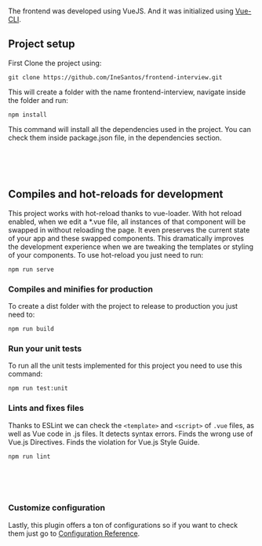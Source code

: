 
<br/>

The frontend was developed using VueJS. And it was initialized using [Vue-CLI](https://cli.vuejs.org/guide/creating-a-project.html#vue-create).

## Project setup

First Clone the project using:

```
git clone https://github.com/IneSantos/frontend-interview.git
```

This will create a folder with the name frontend-interview, navigate inside the folder and run: 

```
npm install
```

This command will install all the dependencies used in the project. You can check them inside package.json file, in the dependencies section.

<br/>
<br/>
<br/>

## Compiles and hot-reloads for development

This project works with hot-reload thanks to vue-loader. With hot reload enabled, when we edit a *.vue file, all instances of that component will be swapped in without reloading the page. It even preserves the current state of your app and these swapped components. This dramatically improves the development experience when we are tweaking the templates or styling of your components.
To use hot-reload you just need to run: 

```
npm run serve
```

### Compiles and minifies for production

To create a dist folder with the project to release to production you just need to:

```
npm run build
```

### Run your unit tests

To run all the unit tests implemented for this project you need to use this command:

```
npm run test:unit
```

### Lints and fixes files

Thanks to ESLint we can check the ```<template>``` and ```<script>``` of ```.vue``` files, as well as Vue code in .js files.
It detects syntax errors. Finds the wrong use of Vue.js Directives. Finds the violation for Vue.js Style Guide.

```
npm run lint
```

<br/>
<br/>
<br/>

### Customize configuration
Lastly, this plugin offers a ton of configurations so if you want to check them just go to [Configuration Reference](https://cli.vuejs.org/config/).
